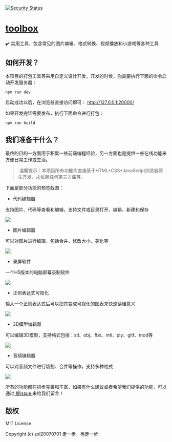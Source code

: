 [![Security Status](https://www.murphysec.com/platform3/v3/badge/1617646194847678464.svg?t=1)](https://www.murphysec.com/accept?code=1963e71b97d687d6a3936b1e3adbb25f&type=1&from=2&t=2)

# [toolbox](https://zxl20070701.github.io/toolbox)
✔️ 实用工具，包含常见的图片编辑、格式转换、视频播放和小游戏等各种工具

## 如何开发？

本项目的打包工具等采用自定义设计开发，开发的时候，你需要执行下面的命令启动开发服务器：

```
npm run dev
```

启动成功以后，在浏览器直接访问即可： http://127.0.0.1:20000/

如果开发完毕需要发布，执行下面命令进行打包：

```
npm run build
```

## 我们准备干什么？

最终的目的一方面用于积累一些前端编程经验，另一方面也是提供一些在线功能来方便日常工作或生活。

>  温馨提示：本项目所有功能均直接基于HTML+CSS+JavaScript浏览器原生开发，未依赖任何第三方库等。

下面是部分功能的预览截图：

- 代码编辑器

支持图片、代码等查看和编辑，支持文件或目录打开、编辑、新建和保存

<img src="https://zxl20070701.github.io/toolbox/snipping/code-editor.jpeg">
 
 - 图片编辑器

可以对图片进行编辑，包括合并、修改大小、美化等

<img src="https://zxl20070701.github.io/toolbox/snipping/image-editor.jpeg">

- 录屏软件

一个H5版本的电脑屏幕录制软件

<img src="https://zxl20070701.github.io/toolbox/snipping/recorder-screen.jpeg">

- 正则表达式可视化

输入一个正则表达式后可以把其变成可视化的图表来快速读懂意义

<img src="https://zxl20070701.github.io/toolbox/snipping/regexper-visualization.jpeg">

- 3D模型编辑器

可以编辑3D模型，支持格式包括：stl、obj、fbx、mtl、ply、gltf、mod等

<img src="https://zxl20070701.github.io/toolbox/snipping/model-editor.jpeg">

- 音频编辑器

可以对音频文件进行切割、合并等操作，支持多种格式

<img src="https://zxl20070701.github.io/toolbox/snipping/audio-editor.jpeg">

所有的功能都在初步完善和丰富，如果有什么建议或者希望我们提供的功能，可以通过[ 提issue ](https://github.com/zxl20070701/toolbox/issues)来给我们留言！

## 版权

MIT License

Copyright (c) zxl20070701 走一步，再走一步
